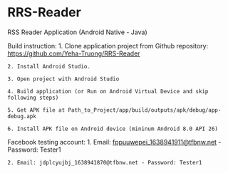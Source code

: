 # RRS-Reader

RSS Reader Application (Android Native - Java)

Build instruction:
    1. Clone application project from Github repository: https://github.com/Yeha-Truong/RRS-Reader
    
    2. Install Android Studio.
    
    3. Open project with Android Studio
    
    4. Build application (or Run on Android Virtual Device and skip following steps)
    
    5. Get APK file at Path_to_Project/app/build/outputs/apk/debug/app-debug.apk
    
    6. Install APK file on Android device (mininum Android 8.0 API 26)

Facebook testing account:
    1. Email: fppuuwepei_1638941911@tfbnw.net - Password: Tester1

    2. Email: jdplcyujbj_1638941870@tfbnw.net - Password: Tester1 
